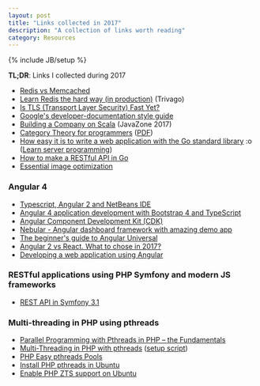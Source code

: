 ```yaml
---
layout: post
title: "Links collected in 2017"
description: "A collection of links worth reading"
category: Resources
---
```

{% include JB/setup %}

**TL;DR**: Links I collected during 2017

- [Redis vs Memcached](https://stackoverflow.com/a/11257333/1977778)
- [Learn Redis the hard way (in production)][1] (Trivago)
- [Is TLS (Transport Layer Security) Fast Yet?][2]
- [Google's developer-documentation style guide][3]
- [Building a Company on Scala][15] (JavaZone 2017)
- [Category Theory for programmers][16] ([PDF][17])
- [How easy it is to write a web application with the Go standard library][19] :o ([Learn server programming][20])
- [How to make a RESTful API in Go][21]
- [Essential image optimization][22]

### Angular 4
- [Typescript, Angular 2 and NetBeans IDE][4]
- [Angular 4 application development with Bootstrap 4 and TypeScript][6]
- [Angular Component Development Kit (CDK)][13]
- [Nebular - Angular dashboard framework with amazing demo app][14]
- [The beginner's guide to Angular Universal][18]
- [Angular 2 vs React. What to chose in 2017?][23]
- [Developing a web application using Angular][24]

<!--more-->

### RESTful applications using PHP Symfony and modern JS frameworks

- [REST API in Symfony 3.1][5]

### Multi-threading in PHP using pthreads

- [Parallel Programming with Pthreads in PHP – the Fundamentals][7]
- [Multi-Threading in PHP with pthreads][8] ([setup script][11])
- [PHP Easy pthreads Pools][9]
- [Install PHP pthreads in Ubuntu][10]
- [Enable PHP ZTS support on Ubuntu][12]


[1]: http://tech.trivago.com/2017/01/25/learn-redis-the-hard-way-in-production/
[2]: https://istlsfastyet.com
[3]: https://developers.google.com/style/highlights
[4]: https://jaxenter.com/typescript-angular-2-and-netbeans-ide-an-unbeatable-trio-125443.html
[5]: https://www.cloudways.com/blog/rest-api-in-symfony-3-1/
[6]: http://www.dotnetcurry.com/angularjs/1366/angular-4-app-typescript-bootstrap
[7]: https://www.sitepoint.com/parallel-programming-pthreads-php-fundamentals/
[8]: https://gist.github.com/krakjoe/6437782
[9]: https://gist.github.com/krakjoe/9384409
[10]: https://github.com/krakjoe/pthreads/issues/584#issuecomment-203789074
[11]: https://stackoverflow.com/a/44758476/1977778
[12]: https://www.digitalocean.com/community/questions/enable-zts-support-on-ubuntu-14-04
[13]: http://amcdnl.com/2017/10/01/angular-component-developer-kit/
[14]: https://github.com/akveo/nebular
[15]: https://2017.javazone.no/program/98bee4618d804d61b0934c92e6c5c164
[16]: https://github.com/hmemcpy/milewski-ctfp-pdf
[17]: https://github.com/hmemcpy/milewski-ctfp-pdf/releases/download/v0.1/category-theory-for-programmers.pdf
[18]: https://davidea.st/articles/the-beginners-guide-to-angular-universal
[19]: https://golang.org/doc/articles/wiki/
[20]: https://github.com/golang/go/wiki/LearnServerProgramming
[21]: https://thenewstack.io/make-a-restful-json-api-go/
[22]: https://images.guide/
[23]: http://blog.techmagic.co/angular-2-vs-react-what-to-chose-in-2017/
[24]: https://dzone.com/articles/developing-a-web-application-using-angular
